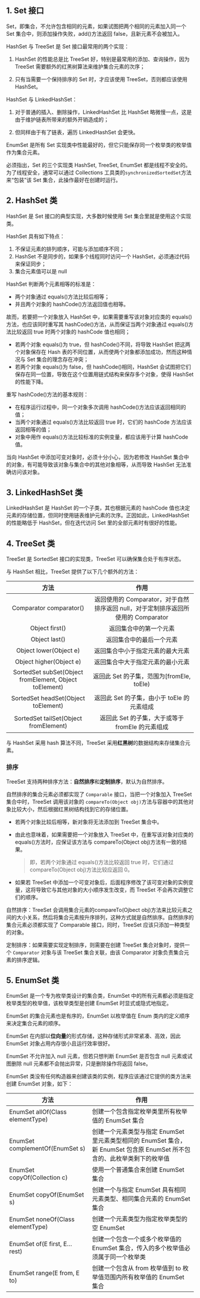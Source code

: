 ## 1. Set 接口

Set，即集合，不允许包含相同的元素，如果试图把两个相同的元素加入同一个 Set 集合中，则添加操作失败，add()方法返回 false，且新元素不会被加入。

HashSet 与 TreeSet 是 Set 接口最常用的两个实现：

1. HashSet 的性能总是比 TreeSet 好，特别是最常用的添加、查询操作，因为 TreeSet 需要额外的红黑树算法来维护集合元素的次序；

2. 只有当需要一个保持排序的 Set 时，才应该使用 TreeSet，否则都应该使用 HashSet。

HashSet 与 LinkedHashSet：

1. 对于普通的插入、删除操作，LinkedHashSet 比 HashSet 略微慢一点，这是由于维护链表所带来的额外开销造成的；

2. 但同样由于有了链表，遍历 LinkedHashSet 会更快。

EnumSet 是所有 Set 实现类中性能最好的，但它只能保存同一个枚举类的枚举值作为集合元素。

必须指出，Set 的三个实现类 HashSet, TreeSet, EnumSet 都是线程不安全的。为了线程安全，通常可以通过 Collections 工具类的`synchronizedSortedSet`方法来“包装”该 Set 集合，此操作最好在创建时运行。

## 2. HashSet 类

HashSet 是 Set 接口的典型实现，大多数时候使用 Set 集合里就是使用这个实现类。

HashSet 具有如下特点：

1. 不保证元素的排列顺序，可能与添加顺序不同；
2. HashSet 不是同步的，如果多个线程同时访问一个 HashSet，必须通过代码来保证同步；
3. 集合元素值可以是 null

HashSet 判断两个元素相等的标准是：

- 两个对象通过 equals()方法比较后相等；
- 并且两个对象的 hashCode()方法返回值也相等。

故而，若要把一个对象放入 HashSet 中，如果需要重写该对象对应类的 equals()方法，也应该同时重写其 hashCode()方法，从而保证当两个对象通过 equals()方法比较返回 true 时两个对象的 hashCode 值也相同；

-   若两个对象 equals()为 true，但 hashCode()不同，将导致 HashSet 把这两个对象保存在 Hash 表的不同位置，从而使两个对象都添加成功，然而这种情况与 Set 集合的理念存在冲突；
-   若两个对象 equals()为 false，但 hashCode()相同，HashSet 会试图把它们保存在同一位置，导致在这个位置用链式结构来保存多个对象，使得 HashSet 的性能下降。

重写 hashCode()方法的基本规则：

-   在程序运行过程中，同一个对象多次调用 hashCode()方法应该返回相同的值；
-   当两个对象通过 equals()方法比较返回 true 时，它们的 hashCode 方法应该返回相等的值；
-   对象中用作 equals()方法比较标准的实例变量，都应该用于计算 hashCode 值。

当向 HashSet 中添加可变对象时，必须十分小心，因为若修改 HashSet 集合中的对象，有可能导致该对象与集合中的其他对象相等，从而导致 HashSet 无法准确访问该对象。

## 3. LinkedHashSet 类

LinkedHashSet 是 HashSet 的一个子类，其也根据元素的 hashCode 值也决定元素的存储位置，但同时使用链表维护元素的次序。正因如此，LinkedHashSet 的性能略低于 HashSet，但在迭代访问 Set 里的全部元素时有很好的性能。

## 4. TreeSet 类

TreeSet 是 SortedSet 接口的实现类，TreeSet 可以确保集合处于有序状态。

与 HashSet 相比，TreeSet 提供了以下几个额外的方法：

|                          方法                          |                                       作用                                        |
| :----------------------------------------------------: | :-------------------------------------------------------------------------------: |
|                Comparator comparator()                 | 返回使用的 Comparator，对于自然排序返回 null，对于定制排序返回所使用的 Comparator |
|                     Object first()                     |                              返回集合中的第一个元素                               |
|                     Object last()                      |                             返回集合中的最后一个元素                              |
|                 Object lower(Object e)                 |                         返回集合中小于指定元素的最大元素                          |
|                Object higher(Object e)                 |                         返回集合中大于指定元素的最小元素                          |
| SortedSet subSet(Object fromElement, Object toElement) |                     返回此 Set 的子集，范围为[fromEle, toEle)                     |
|          SortedSet headSet(Object toElement)           |                    返回此 Set 的子集，由小于 toEle 的元素组成                     |
|         SortedSet tailSet(Object fromElement)          |                 返回此 Set 的子集，大于或等于 fromEle 的元素组成                  |

与 HashSet 采用 hash 算法不同，TreeSet 采用**红黑树**的数据结构来存储集合元素。

### 排序

TreeSet 支持两种排序方法：**自然排序**和**定制排序**，默认为自然排序。

自然排序的集合元素必须都实现了 `Comparable` 接口，当把一个对象加入 TreeSet 集合中时，TreeSet 调用该对象的 `compareTo(Object obj)`方法与容器中的其他对象比较大小，然后根据红黑树结构找到它的存储位置。

- 若两个对象比较后相等，新对象将无法添加到 TreeSet 集合中。

- 由此也意味着，如果需要把一个对象放入 TreeSet 中，在重写该对象对应类的 equals()方法时，应保证该方法与 compareTo(Object obj)方法有一致的结果。

    > 即，若两个对象通过 equals()方法比较返回 true 时，它们通过 compareTo(Object obj)方法比较应返回 0。

-   如果若 TreeSet 中添加一个可变对象后，后面程序修改了该可变对象的实例变量，这将导致它与其他对象的大小顺序发生改变，而 TreeSet 不会再次调整它们的顺序。

自然排序：TreeSet 会调用集合元素的compareTo(Ojbect obj)方法来比较元素之间的大小关系，然后将集合元素按升序排列，这种方式就是自然排序。自然排序的集合元素必须都实现了 Comparable 接口，同时，TreeSet 应该只添加一种类型的对象。

定制排序：如果需要实现定制排序，则需要在创建 TreeSet 集合对象时，提供一个 `Comparator` 对象与该 TreeSet 集合关联，由该 Comparator 对象负责集合元素的排序逻辑。

## 5. EnumSet 类

EnumSet 是一个专为枚举类设计的集合类，EnumSet 中的所有元素都必须是指定枚举类型的枚举值，该枚举类型是创建 EnumSet 时显式或隐式地指定。

EnumSet 的集合元素也是有序的，EnumSet 以枚举值在 Enum 类内的定义顺序来决定集合元素的顺序。

EnumSet 在内部以**位向量**的形式存储，这种存储形式非常紧凑、高效，因此 EnumSet 对象占用内存很小且运行效率很好。

EnumSet 不允许加入 null 元素，但若只想判断 EnumSet 是否包含 null 元素或试图删除 null 元素都不会抛出异常，只是删除操作将返回 false。

EnumSet 类没有任何构造器来创建该类的实例，程序应该通过它提供的类方法来创建 EnumSet 对象，如下：

| 方法                              | 作用                                                                                                                     |
| --------------------------------- | ------------------------------------------------------------------------------------------------------------------------ |
| EnumSet allOf(Class elementType)  | 创建一个包含指定枚举类里所有枚举值的 EnumSet 集合                                                                        |
| EnumSet complementOf(EnumSet s)   | 创建一个元素类型与指定 EnumSet 里元素类型相同的 EnumSet 集合，新 EnumSet 包含原 EnumSet 所不包含的、此枚举类剩下的枚举值 |
| EnumSet copyOf(Collection c)      | 使用一个普通集合来创建 EnumSet 集合                                                                                      |
| EnumSet copyOf(EnumSet s)         | 创建一个与指定 EnumSet 具有相同元素类型、相同集合元素的 EnumSet 集合                                                     |
| EnumSet noneOf(Class elementType) | 创建一个元素类型为指定枚举类型的空 EnumSet                                                                               |
| EnumSet of(E first, E… rest)      | 创建一个包含一个或多个枚举值的 EnumSet 集合，传入的多个枚举值必须属于同一个枚举类                                        |
| EnumSet range(E from, E to)       | 创建一个包含从 from 枚举值到 to 枚举值范围内所有枚举值的 EnumSet 集合                                                    |
